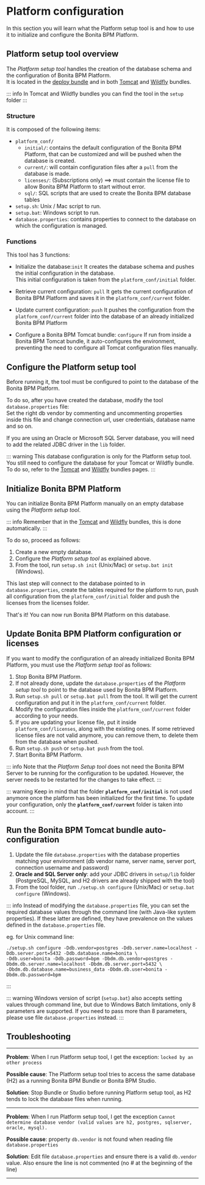 
# Platform configuration


In this section you will learn what the Platform setup tool is and how to use it to initialize and configure the Bonita BPM Platform.


<a id="platform_setup_tool" />

## Platform setup tool overview

The *Platform setup tool* handles the creation of the database schema and the configuration of Bonita BPM Platform.  
It is located in the [deploy bundle](deploy-bundle.md) and in both [Tomcat](tomcat-bundle.md) and [Wildfly](wildfly-bundle.md) bundles.

::: info
In Tomcat and Wildfly bundles you can find the tool in the `setup` folder
:::


### Structure

It is composed of the following items:
* `platform_conf/`
    * `initial/`: contains the default configuration of the Bonita BPM Platform, that can be customized and will be pushed when the database is created.
    * `current/`: will contain configuration files after a `pull` from the database is made.
    * `licenses/`: (Subscriptions only) ==> must contain the license file to allow Bonita BPM Platform to start without error.
    * `sql/`: SQL scripts that are used to create the Bonita BPM database tables
* `setup.sh`: Unix / Mac script to run.
* `setup.bat`: Windows script to run.
* `database.properties`: contains properties to connect to the database on which the configuration is managed.

### Functions

This tool has 3 functions:

* Initialize the database:`init`
It creates the database schema and pushes the initial configuration in the database.   
This initial configuration is taken from the `platform_conf/initial` folder.

* Retrieve current configuration: `pull`
It gets the current configuration of Bonita BPM Platform and saves it in the `platform_conf/current` folder.  

* Update current configuration: `push`
It pushes the configuration from the `platform_conf/current` folder into the database of an already initialized Bonita BPM Platform

* Configure a Bonita BPM Tomcat bundle: `configure`
If run from inside a Bonita BPM Tomcat bundle, it auto-configures the environment, preventing the need to configure all Tomcat configuration files manually.


<a id="configure_tool" />

## Configure the Platform setup tool

Before running it, the tool must be configured to point to the database of the Bonita BPM Platform.

To do so, after you have created the database, modify the tool `database.properties` file:  
Set the right db vendor by commenting and uncommenting properties inside this file and change connection url, user credentials, database name and so on.

If you are using an Oracle or Microsoft SQL Server database, you will need to add the related JDBC driver in the `lib` folder.

::: warning
This database configuration is only for the Platform setup tool. You still need to configure the database for your Tomcat or Wildfly bundle.   
To do so, refer to the [Tomcat](tomcat-bundle.md) and [Wildfly](wildfly-bundle.md) bundles pages.
:::



<a id="init_platform_conf" />

## Initialize Bonita BPM Platform

You can initialize Bonita BPM Platform manually on an empty database using the *Platform setup tool*.

::: info
Remember that in the [Tomcat](tomcat-bundle.md) and [Wildfly](wildfly-bundle.md) bundles, this is done automatically.
:::

To do so, proceed as follows:

1. Create a new empty database.
2. Configure the *Platform setup tool* as explained above.
3. From the tool, run `setup.sh init` (Unix/Mac) or `setup.bat init` (Windows).

This last step will connect to the database pointed to in `database.properties`, create the tables required for the platform to run, push all configuration from the `platform_conf/initial` folder and push the licenses from the licenses folder.

That's it! You can now run Bonita BPM Platform on this database.


<a id="update_platform_conf" />

## Update Bonita BPM Platform configuration or licenses

If you want to modify the configuration of an already initialized Bonita BPM Platform, you must use the *Platform setup tool* as follows:

1. Stop Bonita BPM Platform.
2. If not already done, update the `database.properties` of the *Platform setup tool* to point to the database used by Bonita BPM Platform.
3. Run `setup.sh pull` or `setup.bat pull` from the tool. It will get the current configuration and put it in the `platform_conf/current` folder.
4. Modify the configuration files inside the `platform_conf/current` folder according to your needs.
5. If you are updating your license file, put it inside `platform_conf/licenses`, along with the existing ones. If some retrieved license files are not valid anymore, you can remove them, to delete them from the database when pushed.
6. Run `setup.sh push` or `setup.bat push` from the tool.
7. Start Bonita BPM Platform.


::: info
Note that the *Platform Setup tool* does not need the Bonita BPM Server to be running for the configuration to be updated. However, the server needs to be restarted for the changes to take effect.
:::


::: warning
Keep in mind that the folder **`platform_conf/initial`** is not used anymore once the platform has been initialized for the first time. To update your configuration, only the **`platform_conf/current`** folder is taken into account.
:::

<a id="run_tomcat_configure" />

## Run the Bonita BPM Tomcat bundle auto-configuration

1. Update the file `database.properties` with the database properties matching your environment (db vendor name, server name, server port, connection username and password)
2. **Oracle and SQL Server only**: add your JDBC drivers in `setup/lib` folder (PostgreSQL, MySQL, and H2 drivers are already shipped with the tool)
3. From the tool folder, run `./setup.sh configure` (Unix/Mac) or `setup.bat configure` (Windows).


::: info
Instead of modifying the `database.properties` file, you can set the required database values through the command line (with Java-like system properties).
If these latter are defined, they have prevalence on the values defined in the `database.properties` file.

eg. for Unix command line:
```shell
./setup.sh configure -Ddb.vendor=postgres -Ddb.server.name=localhost -Ddb.server.port=5432 -Ddb.database.name=bonita \
-Ddb.user=bonita -Ddb.password=bpm -Dbdm.db.vendor=postgres -Dbdm.db.server.name=localhost -Dbdm.db.server.port=5432 \
-Dbdm.db.database.name=business_data -Dbdm.db.user=bonita -Dbdm.db.password=bpm
```
:::

::: warning
Windows version of script (`setup.bat`) also accepts setting values through command line, but due to Windows Batch limitations, only 8 parameters are supported.
If you need to pass more than 8 parameters, please use file `database.properties` instead.
:::

## Troubleshooting

---

**Problem**: When I run Platform setup tool, I get the exception: `locked by an other process`

**Possible cause**: The Platform setup tool tries to access the same database (H2) as a running Bonita BPM Bundle or Bonita BPM Studio.

**Solution**: Stop Bundle or Studio before running Platform setup tool, as H2 tends to lock the database files when running.

---

**Problem**: When I run Platform setup tool, I get the exception `Cannot determine database vendor (valid values are h2, postgres, sqlserver, oracle, mysql).`

**Possible cause**: property `db.vendor` is not found when reading file `database.properties`

**Solution**: Edit file `database.properties` and ensure there is a valid `db.vendor` value. Also ensure the line is not commented (no # at the beginning of the line)

---